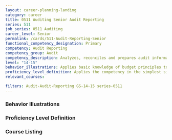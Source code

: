 ```yaml
---
layout: career-planning-landing
category: career
title: 0511 Auditing Senior Audit Reporting
series: 511
job_series: 0511 Auditing
career_level: Senior
permalink: /cards/511-Audit-Reporting-Senior
functional_competency_designation: Primary
competency: Audit Reporting
competency_group: Audit
competency_description: Analyzes, reconciles and prepares audit information to produce required audit reports, statements and other documentation in accordance with Generally Accepted Government Auditing Standards (GAGAS) or Generally Accepted Auditing Standards (GAAS).
level: "14-15"
behavior_illustrations: Applies basic knowledge of budget principles to assist in planning
proficiency_level_definition: Applies the competency in the simplest situations ? Requires close and extensive guidance ? Demonstrates awareness of concepts and processes
relevant_courses: 

filters: Audit-Audit-Reporting GS-14-15 series-0511
---
```


<div class="card-content-column behavior">
  <h3>Behavior Illustrations</h3>
  <dl></dl>
</div>
<div class="card-content-column prof-level">
  <h3>Proficiency Level Definition</h3>
  <dl></dl>
</div>
<div class="card-content-column">
  <h3>Course Listing</h3>
  <ul>
  
  </ul>
</div>
